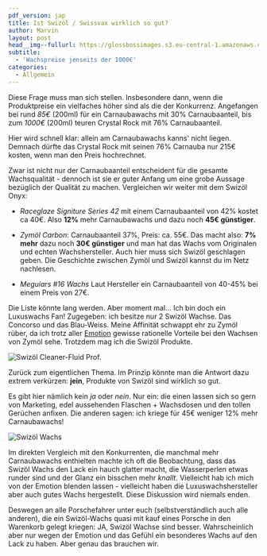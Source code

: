 ```yaml
---
pdf_version: jap
title: Ist Swizöl / Swissvax wirklich so gut?
author: Marvin
layout: post
head__img--fullurl: https://glossbossimages.s3.eu-central-1.amazonaws.com/marvin/swissvax/DSC_0383.jpg
subtitle:
  - 'Wachspreise jenseits der 1000€'
categories:
  - Allgemein
---
```


Diese Frage muss man sich stellen. Insbesondere dann, wenn die Produktpreise ein vielfaches höher sind als die der Konkurrenz. Angefangen bei rund *85€* (200ml) für ein Carnaubawachs mit 30% Carnaubaanteil, bis zum *1000€* (200ml) teuren Crystal Rock mit 76% Carnaubaanteil. 

Hier wird schnell klar: allein am Carnaubawachs kanns' nicht liegen. Demnach dürfte das Crystal Rock mit seinen 76% Carnauba nur 215€ kosten, wenn man den Preis hochrechnet.

Zwar ist nicht nur der Carnaubaanteil entscheident für die gesamte Wachsqualität - dennoch ist sie er guter Anfang um eine grobe Aussage bezüglich der Qualität zu machen. Vergleichen wir weiter mit dem Swizöl Onyx:

* _Raceglaze Signiture Series 42_ mit einem Carnaubaanteil von 42% kostet ca 40€. Also **12%** mehr Carnaubawachs und dazu noch **45€ günstiger**. 

* _Zymöl Carbon_: Carnaubaanteil 37%, Preis: ca. 55€. Das macht also: **7% mehr** dazu noch **30€ günstiger** und man hat das Wachs vom Originalen und echten Wachshersteller. Auch hier muss sich Swizöl geschlagen geben.
Die Geschichte zwischen Zymöl und Swizöl kannst du im Netz nachlesen.

* _Meguiars #16 Wachs_ Laut Hersteller ein Carnaubaanteil von 40-45% bei einem Preis von 27€. 

Die Liste könnte lang werden. Aber moment mal... Ich bin doch ein Luxuswachs Fan! Zugegeben: ich besitze nur 2 Swizöl Wachse. Das Concorso und das Blau-Weiss. Meine Affinität schwappt ehr zu Zymöl rüber, da ich trotz aller [Emotion](https://glossboss.de/allgemein/drei-gruende-fuer-ein-carnaubawachs/) gewisse rationelle Vorteile bei den Wachsen von Zymöl sehe. Trotzdem mag ich die Swizöl Produkte.

![Swizöl Cleaner-Fluid Prof.](https://glossbossimages.s3.eu-central-1.amazonaws.com/marvin/swissvax/DSC_0383.jpg)

Zurück zum eigentlichen Thema. Im Prinzip könnte man die Antwort dazu extrem verkürzen: __jein__, Produkte von Swizöl sind wirklich so gut. 

Es gibt hier nämlich kein *ja* oder *nein*. Nur ein: die einen lassen sich so gern von Marketing, edel aussehenden Flaschen + Wachsdosen und den tollen Gerüchen anfixen. Die anderen sagen: ich kriege für 45€ weniger 12% mehr Carnaubawachs!

![Swizöl Wachs](https://glossbossimages.s3.eu-central-1.amazonaws.com/marvin/swissvax/2.jpg)

Im direkten Vergleich mit den Konkurrenten, die manchmal mehr Carnaubawachs enthielten machte ich oft die Beobachtung, dass das Swizöl Wachs den Lack ein hauch glatter macht, die Wasserperlen etwas runder sind und der Glanz ein bisschen mehr *knallt*. Vielleicht hab ich mich von der Emotion blenden lassen - vielleicht haben die Luxuswachshersteller aber auch gutes Wachs hergestellt. Diese Diskussion wird niemals enden.

Deswegen an alle Porschefahrer unter euch (selbstverständlich auch alle anderen), die ein Swizöl-Wachs quasi mit kauf eines Porsche in den Warenkorb gelegt kriegen: JA, Swizöl Wachse sind besser. Wahrscheinlich aber nur wegen der Emotion und das Gefühl ein besonderes Wachs auf den Lack zu haben. Aber genau das brauchen wir.
